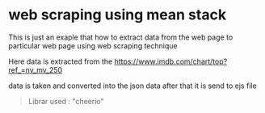 # web scraping using mean stack

This is just an exaple that how to extract data from the web page to particular web page using web scraping technique

Here data is extracted from the https://www.imdb.com/chart/top?ref_=nv_mv_250 

data is taken and converted into the json data after that it is send to ejs file

>Librar used : "cheerio"

